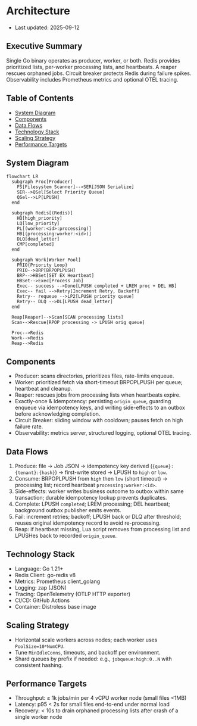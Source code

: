 # Architecture

- Last updated: 2025-09-12

## Executive Summary

Single Go binary operates as producer, worker, or both. Redis provides prioritized lists, per-worker processing lists, and heartbeats. A reaper rescues orphaned jobs. Circuit breaker protects Redis during failure spikes. Observability includes Prometheus metrics and optional OTEL tracing.

## Table of Contents

- [System Diagram](#system-diagram)
- [Components](#components)
- [Data Flows](#data-flows)
- [Technology Stack](#technology-stack)
- [Scaling Strategy](#scaling-strategy)
- [Performance Targets](#performance-targets)

## System Diagram

```mermaid
flowchart LR
  subgraph Proc[Producer]
    FS[Filesystem Scanner]-->SER[JSON Serialize]
    SER-->QSel[Select Priority Queue]
    QSel-->LP[LPUSH]
  end

  subgraph Redis[(Redis)]
    HQ[high_priority]
    LQ[low_priority]
    PL[(worker:<id>:processing)]
    HB[(processing:worker:<id>)]
    DLQ[dead_letter]
    CMP[completed]
  end

  subgraph Work[Worker Pool]
    PRIO{Priority Loop}
    PRIO-->BRP[BRPOPLPUSH]
    BRP-->HBSet[SET EX Heartbeat]
    HBSet-->Exec[Process Job]
    Exec-- success -->Done[LPUSH completed + LREM proc + DEL HB]
    Exec-- fail -->Retry[Increment Retry, Backoff]
    Retry-- requeue -->LP2[LPUSH priority queue]
    Retry-- DLQ -->DL[LPUSH dead_letter]
  end

  Reap[Reaper]-->Scan[SCAN processing lists]
  Scan-->Rescue[RPOP processing -> LPUSH orig queue]

  Proc-->Redis
  Work-->Redis
  Reap-->Redis
```

## Components

- Producer: scans directories, prioritizes files, rate-limits enqueue.
- Worker: prioritized fetch via short-timeout BRPOPLPUSH per queue; heartbeat and cleanup.
- Reaper: rescues jobs from processing lists when heartbeats expire.
- Exactly-once & Idempotency: persisting `origin_queue`, guarding enqueue via idempotency keys, and writing side-effects to an outbox before acknowledging completion.
- Circuit Breaker: sliding window with cooldown; pauses fetch on high failure rate.
- Observability: metrics server, structured logging, optional OTEL tracing.

## Data Flows

1) Produce: file -> Job JSON -> idempotency key derived (`{queue}:{tenant}:{hash}`) -> first-write stored -> LPUSH to `high` or `low`.
2) Consume: BRPOPLPUSH from `high` then `low` (short timeout) -> processing list; record heartbeat `processing:worker:<id>`.
3) Side-effects: worker writes business outcome to outbox within same transaction; durable idempotency lookup prevents duplicates.
4) Complete: LPUSH `completed`; LREM processing; DEL heartbeat; background outbox publisher emits events.
5) Fail: increment retries; backoff; LPUSH back or DLQ after threshold; reuses original idempotency record to avoid re-processing.
6) Reap: if heartbeat missing, Lua script removes from processing list and LPUSHes back to recorded `origin_queue`.

## Technology Stack

- Language: Go 1.21+
- Redis Client: go-redis v8
- Metrics: Prometheus client_golang
- Logging: zap (JSON)
- Tracing: OpenTelemetry (OTLP HTTP exporter)
- CI/CD: GitHub Actions
- Container: Distroless base image

## Scaling Strategy

- Horizontal scale workers across nodes; each worker uses `PoolSize=10*NumCPU`.
- Tune `MinIdleConns`, timeouts, and backoff per environment.
- Shard queues by prefix if needed: e.g., `jobqueue:high:0..N` with consistent hashing.

## Performance Targets

- Throughput: ≥ 1k jobs/min per 4 vCPU worker node (small files <1MB)
- Latency: p95 < 2s for small files end-to-end under normal load
- Recovery: < 10s to drain orphaned processing lists after crash of a single worker node
